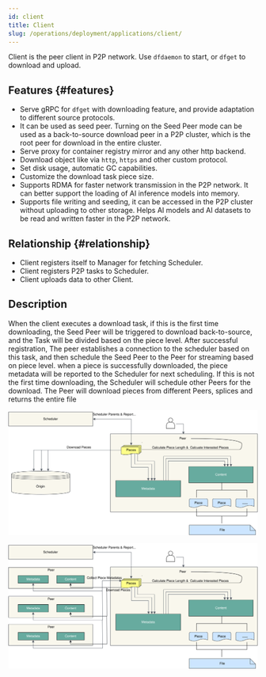 ```yaml
---
id: client
title: Client
slug: /operations/deployment/applications/client/
---
```


Client is the peer client in P2P network. Use `dfdaemon` to start, or `dfget` to download and upload.

## Features {#features}

- Serve gRPC for `dfget` with downloading feature,
  and provide adaptation to different source protocols.
- It can be used as seed peer. Turning on the Seed Peer mode can be used as
  a back-to-source download peer in a P2P cluster,
  which is the root peer for download in the entire cluster.
- Serve proxy for container registry mirror and any other http backend.
- Download object like via `http`, `https` and other custom protocol.
- Set disk usage, automatic GC capabilities.
- Customize the download task piece size.
- Supports RDMA for faster network transmission in the P2P network.
  It can better support the loading of AI inference models into memory.
- Supports file writing and seeding, it can be accessed in the P2P cluster without uploading to other storage.
  Helps AI models and AI datasets to be read and written faster in the P2P network.

## Relationship {#relationship}

- Client registers itself to Manager for fetching Scheduler.
- Client registers P2P tasks to Scheduler.
- Client uploads data to other Client.

## Description

When the client executes a download task, if this is the first time downloading, the Seed Peer will be triggered to download back-to-source, and the Task will be divided based on the piece level. After successful registration, The peer establishes a connection to the scheduler based on this task, and then schedule the Seed Peer to the Peer for streaming based on piece level. when a piece is successfully downloaded, the piece metadata will be reported to the Scheduler for next scheduling. If this is not the first time downloading, the Scheduler will schedule other Peers for the download. The Peer will download pieces from different Peers, splices and returns the entire file

![client-p2p](../../../resource/operations/deployment/applications/client/client-p2p.svg)

![client-download](../../../resource/operations/deployment/applications/client/client-download.svg)

